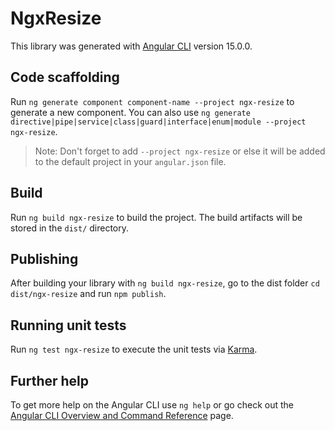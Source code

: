 # NgxResize

This library was generated with [Angular CLI](https://github.com/angular/angular-cli) version 15.0.0.

## Code scaffolding

Run `ng generate component component-name --project ngx-resize` to generate a new component. You can also use `ng generate directive|pipe|service|class|guard|interface|enum|module --project ngx-resize`.
> Note: Don't forget to add `--project ngx-resize` or else it will be added to the default project in your `angular.json` file. 

## Build

Run `ng build ngx-resize` to build the project. The build artifacts will be stored in the `dist/` directory.

## Publishing

After building your library with `ng build ngx-resize`, go to the dist folder `cd dist/ngx-resize` and run `npm publish`.

## Running unit tests

Run `ng test ngx-resize` to execute the unit tests via [Karma](https://karma-runner.github.io).

## Further help

To get more help on the Angular CLI use `ng help` or go check out the [Angular CLI Overview and Command Reference](https://angular.io/cli) page.
